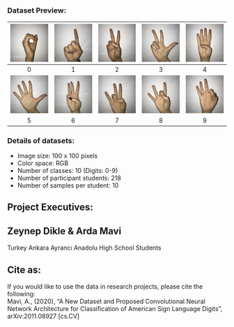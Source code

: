 

### Dataset Preview:

|<img src="Examples/example_0.JPG">|<img src="Examples/example_1.JPG">|<img src="Examples/example_2.JPG">|<img src="Examples/example_3.JPG">|<img src="Examples/example_4.JPG">|
|:-:|:-:|:-:|:-:|:-:|
|0|1|2|3|4|
|<img src="Examples/example_5.JPG">|<img src="Examples/example_6.JPG">|<img src="Examples/example_7.JPG">|<img src="Examples/example_8.JPG">|<img src="Examples/example_9.JPG">|
|5|6|7|8|9|

### Details of datasets:
- Image size: 100 x 100 pixels
- Color space: RGB
- Number of classes: 10 (Digits: 0-9)
- Number of participant students: 218
- Number of samples per student: 10

## Project Executives:
## Zeynep Dikle & Arda Mavi
Turkey Ankara Ayrancı Anadolu High School Students



## Cite as:
If you would like to use the data in research projects, please cite the following:<br/>
Mavi, A., (2020), “A New Dataset and Proposed Convolutional Neural Network Architecture for Classification of American Sign Language Digits”, arXiv:2011.08927 [cs.CV]
